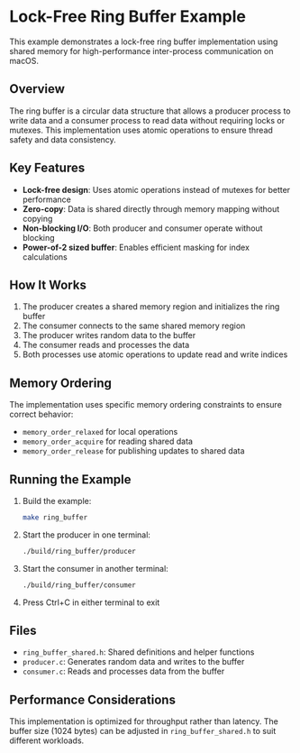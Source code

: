 # Lock-Free Ring Buffer Example

This example demonstrates a lock-free ring buffer implementation using shared memory for high-performance inter-process communication on macOS.

## Overview

The ring buffer is a circular data structure that allows a producer process to write data and a consumer process to read data without requiring locks or mutexes. This implementation uses atomic operations to ensure thread safety and data consistency.

## Key Features

- **Lock-free design**: Uses atomic operations instead of mutexes for better performance
- **Zero-copy**: Data is shared directly through memory mapping without copying
- **Non-blocking I/O**: Both producer and consumer operate without blocking
- **Power-of-2 sized buffer**: Enables efficient masking for index calculations

## How It Works

1. The producer creates a shared memory region and initializes the ring buffer
2. The consumer connects to the same shared memory region
3. The producer writes random data to the buffer
4. The consumer reads and processes the data
5. Both processes use atomic operations to update read and write indices

## Memory Ordering

The implementation uses specific memory ordering constraints to ensure correct behavior:

- `memory_order_relaxed` for local operations
- `memory_order_acquire` for reading shared data
- `memory_order_release` for publishing updates to shared data

## Running the Example

1. Build the example:

   ```bash
   make ring_buffer
   ```

2. Start the producer in one terminal:

   ```bash
   ./build/ring_buffer/producer
   ```

3. Start the consumer in another terminal:

   ```bash
   ./build/ring_buffer/consumer
   ```

4. Press Ctrl+C in either terminal to exit

## Files

- `ring_buffer_shared.h`: Shared definitions and helper functions
- `producer.c`: Generates random data and writes to the buffer
- `consumer.c`: Reads and processes data from the buffer

## Performance Considerations

This implementation is optimized for throughput rather than latency. The buffer size (1024 bytes) can be adjusted in `ring_buffer_shared.h` to suit different workloads.
